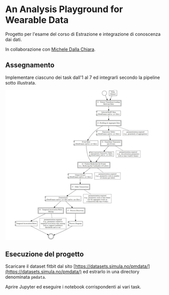 # An Analysis Playground for Wearable Data
Progetto per l'esame del corso di Estrazione e integrazione di conoscenza dai dati.

In collaborazione con [Michele Dalla Chiara](https://github.com/dallachiaram).


## Assegnamento
Implementare ciascuno dei task dall'1 al 7 ed integrarli secondo la pipeline sotto illustrata.

![](./images/big_picture.jpeg)


## Esecuzione del progetto
Scaricare il dataset fitbit dal sito [https://datasets.simula.no/pmdata/](https://datasets.simula.no/pmdata/) ed estrarlo in una directory denominata `pmdata`.

Aprire Jupyter ed eseguire i notebook corrispondenti ai vari task.

